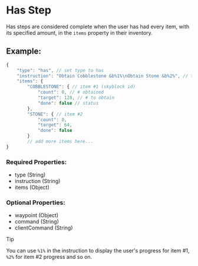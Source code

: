 # Has Step
Has steps are considered complete when the user has had every item, with its specified amount, in the ``items`` property in their inventory.

## Example:
```js
{
    "type": "has", // set type to has
    "instruction": "Obtain Cobblestone &b%1%\nObtain Stone &b%2%", // tell user what to do
    "items": {
        "COBBLESTONE": { // item #1 (skyblock id)
            "count": 0, // # obtained
            "target": 128, // # to obtain
            "done": false // status
        },
        "STONE": { // item #2
            "count": 0,
            "target": 64,
            "done": false
        }
        // add more items here...
}
```
### Required Properties:
- type (String)
- instruction (String)
- items (Object)

### Optional Properties:
- waypoint (Object)
- command (String)
- clientCommand (String)

> [!TIP]
> You can use ``%1%`` in the instruction to display the user's progress for item #1, ``%2%`` for item #2 progress and so on.
